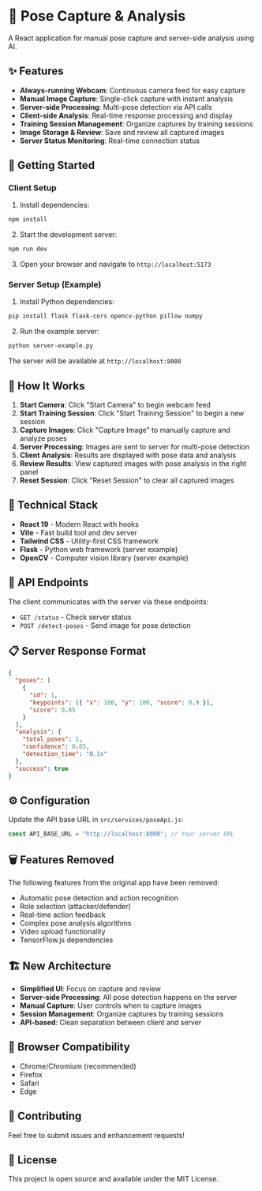 # 📸 Pose Capture & Analysis

A React application for manual pose capture and server-side analysis using AI.

## ✨ Features

- **Always-running Webcam**: Continuous camera feed for easy capture
- **Manual Image Capture**: Single-click capture with instant analysis
- **Server-side Processing**: Multi-pose detection via API calls
- **Client-side Analysis**: Real-time response processing and display
- **Training Session Management**: Organize captures by training sessions
- **Image Storage & Review**: Save and review all captured images
- **Server Status Monitoring**: Real-time connection status

## 🚀 Getting Started

### Client Setup

1. Install dependencies:

```bash
npm install
```

2. Start the development server:

```bash
npm run dev
```

3. Open your browser and navigate to `http://localhost:5173`

### Server Setup (Example)

1. Install Python dependencies:

```bash
pip install flask flask-cors opencv-python pillow numpy
```

2. Run the example server:

```bash
python server-example.py
```

The server will be available at `http://localhost:8000`

## 🎯 How It Works

1. **Start Camera**: Click "Start Camera" to begin webcam feed
2. **Start Training Session**: Click "Start Training Session" to begin a new session
3. **Capture Images**: Click "Capture Image" to manually capture and analyze poses
4. **Server Processing**: Images are sent to server for multi-pose detection
5. **Client Analysis**: Results are displayed with pose data and analysis
6. **Review Results**: View captured images with pose analysis in the right panel
7. **Reset Session**: Click "Reset Session" to clear all captured images

## 🔧 Technical Stack

- **React 19** - Modern React with hooks
- **Vite** - Fast build tool and dev server
- **Tailwind CSS** - Utility-first CSS framework
- **Flask** - Python web framework (server example)
- **OpenCV** - Computer vision library (server example)

## 📡 API Endpoints

The client communicates with the server via these endpoints:

- `GET /status` - Check server status
- `POST /detect-poses` - Send image for pose detection

## 📋 Server Response Format

```json
{
  "poses": [
    {
      "id": 1,
      "keypoints": [{ "x": 100, "y": 100, "score": 0.9 }],
      "score": 0.85
    }
  ],
  "analysis": {
    "total_poses": 1,
    "confidence": 0.85,
    "detection_time": "0.1s"
  },
  "success": true
}
```

## ⚙️ Configuration

Update the API base URL in `src/services/poseApi.js`:

```javascript
const API_BASE_URL = "http://localhost:8000"; // Your server URL
```

## 🗑️ Features Removed

The following features from the original app have been removed:

- Automatic pose detection and action recognition
- Role selection (attacker/defender)
- Real-time action feedback
- Complex pose analysis algorithms
- Video upload functionality
- TensorFlow.js dependencies

## 🏗️ New Architecture

- **Simplified UI**: Focus on capture and review
- **Server-side Processing**: All pose detection happens on the server
- **Manual Capture**: User controls when to capture images
- **Session Management**: Organize captures by training sessions
- **API-based**: Clean separation between client and server

## 📱 Browser Compatibility

- Chrome/Chromium (recommended)
- Firefox
- Safari
- Edge

## 🤝 Contributing

Feel free to submit issues and enhancement requests!

## 📄 License

This project is open source and available under the MIT License.
